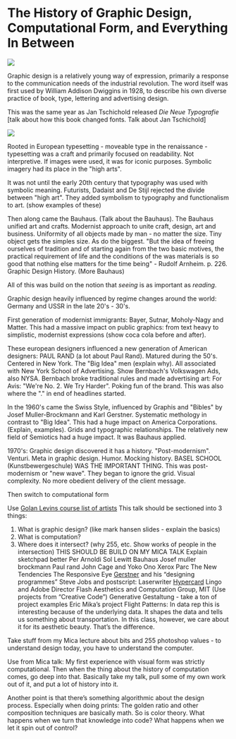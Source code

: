 The History of Graphic Design, Computational Form, and Everything In Between
============================================================================

<img src="/test/test_small.png" data-slideshow="/test/test_big.png" />

Graphic design is a relatively young way of expression, primarily a response to the communication needs of the industrial revolution. The word itself was first used by William Addison Dwiggins in 1928, to describe his own diverse practice of book, type, lettering and advertising design.

This was the same year as Jan Tschichold released _Die Neue Typografie_ [talk about how this book changed fonts. Talk about Jan Tschichold]

<img src="/test/test_small_2.png" data-slideshow="/test/test_big_2.png" />

Rooted in European typesetting - moveable type in the renaissance - typesetting was a craft and primarily focused on readability. Not interpretive. If images were used, it was for iconic purposes. Symbolic imagery had its place in the "high arts".

It was not until the early 20th century that typography was used with symbolic meaning. Futurists, Dadaist and De Stijl rejected the divide between "high art". They added symbolism to typography and functionalism to art. (show examples of these)

Then along came the Bauhaus. (Talk about the Bauhaus). The Bauhaus unified art and crafts. Modernist approach to unite craft, design, art and business. Uniformity of all objects made by man - no matter the size. Tiny object gets the simples size. As do the biggest. "But the idea of freeing ourselves of tradition and of starting again from the two basic motives, the practical requirement of life and the conditions of the was materials is so good that nothing else matters for the time being" - Rudolf Arnheim. p. 226. Graphic Design History. (More Bauhaus)

All of this was build on the notion that _seeing_ is as important as _reading_.

Graphic design heavily influenced by regime changes around the world: Germany and USSR in the late 20's - 30's.

First generation of modernist immigrants: Bayer, Sutnar, Moholy-Nagy and Matter. This had a massive impact on public graphics: from text heavy to simplistic, modernist expressions (show coca cola before and after).

These european designers influenced a new generation of American designers: PAUL RAND (a lot about Paul Rand). Matured during the 50's. Centered in New York. The "Big Idea" men (explain why). All associated with New York School of Advertising. Show Bernbach's Volkswagen Ads, also NYSA. Bernbach broke traditional rules and made advertising art: For Avis: "We're No. 2. We Try Harder". Poking fun of the brand. This was also where the "." in end of headlines started.

In the 1960's came the Swiss Style, influenced by Graphis and "Bibles" by Josef Muller-Brockmann and Karl Gerstner. Systematic methology in contrast to "Big Idea". This had a huge impact on America Corporations. (Explain, examples). Grids and typographic relationships. The relatively new field of Semiotics had a huge impact. It was Bauhaus applied.

1970's: Graphic design discovered it has a history. "Post-modernism". Venturi. Meta in graphic design. Humor. Mocking history. BASEL SCHOOL (Kunstbewergeschule) WAS THE IMPORTANT THING. This was post-modernism or "new wave". They began to ignore the grid. Visual complexity. No more obedient delivery of the client message.

Then switch to computational form






Use [Golan Levins course list of artists](http://www.golancourses.net/2012spring/lectures/lecture-02-14/)
This talk should be sectioned into 3 things:
1) What is graphic design? (like mark hansen slides - explain the basics)
2) What is computation?
3) Where does it intersect? (why 255, etc. Show works of people in the intersection)
THIS SHOULD BE BUILD ON MY MICA TALK
Explain sketchpad better
Per Arnoldi
Sol Lewitt 
Bauhaus
Josef muller brockmann
Paul rand
John Cage and Yoko Ono
Xerox Parc
The New Tendencies
The Responsive Eye
[Gerstner](http://www.tumblr.com/tagged/karl-gerstner) and his “designing programmes” 
Steve Jobs and postscript: Laserwriter
[Hypercard](http://www.arstechnica.com/apple/2012/05/25-years-of-hypercard-the-missing-link-to-the-web/)
Lingo and Adobe Director
Flash
Aesthetics and Computation Group, MIT (Use projects from “Creative Code”)
Generative Gestaltung - take a ton of project examples
Eric Mika’s project
Flight Patterns: In data rep this is interesting because of the underlying data. It shapes the data and tells us something about transportation. In this class, however, we care about it for its aesthetic beauty. That’s the difference.

Take stuff from my Mica lecture about bits and 255 photoshop values - to understand design today, you have to understand the computer.

Use from Mica talk: My first experience with visual form was strictly computational. Then when the thing about the history of computation comes, go deep into that. Basically take my talk, pull some of my own work out of it, and put a lot of history into it.

Another point is that there’s something algorithmic about the design process. Especially when doing prints: The golden ratio and other composition techniques are basically math. So is color theory. What happens when we turn that knowledge into code? What happens when we let it spin out of control?